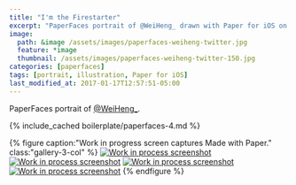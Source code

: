 ```yaml
---
title: "I'm the Firestarter"
excerpt: "PaperFaces portrait of @WeiHeng_ drawn with Paper for iOS on an iPad."
image: 
  path: &image /assets/images/paperfaces-weiheng-twitter.jpg 
  feature: *image
  thumbnail: /assets/images/paperfaces-weiheng-twitter-150.jpg
categories: [paperfaces]
tags: [portrait, illustration, Paper for iOS]
last_modified_at: 2017-01-17T12:57:51-05:00
---
```


PaperFaces portrait of <a href="https://twitter.com/WeiHeng_">@WeiHeng_</a>.

{% include_cached boilerplate/paperfaces-4.md %}

{% figure caption:"Work in progress screen captures Made with Paper." class:"gallery-3-col" %}
[![Work in process screenshot](/assets/images/paperfaces-weiheng-process-1-600.jpg)](/assets/images/paperfaces-weiheng-process-1-lg.jpg) [![Work in process screenshot](/assets/images/paperfaces-weiheng-process-2-600.jpg)](/assets/images/paperfaces-weiheng-process-2-lg.jpg) [![Work in process screenshot](/assets/images/paperfaces-weiheng-process-3-600.jpg)](/assets/images/paperfaces-weiheng-process-3-lg.jpg) [![Work in process screenshot](/assets/images/paperfaces-weiheng-process-4-600.jpg)](/assets/images/paperfaces-weiheng-process-4-lg.jpg)
{% endfigure %}
